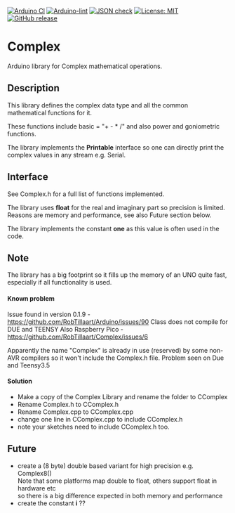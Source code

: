 
[![Arduino CI](https://github.com/RobTillaart/Complex/workflows/Arduino%20CI/badge.svg)](https://github.com/marketplace/actions/arduino_ci)
[![Arduino-lint](https://github.com/RobTillaart/Complex/actions/workflows/arduino-lint.yml/badge.svg)](https://github.com/RobTillaart/Complex/actions/workflows/arduino-lint.yml)
[![JSON check](https://github.com/RobTillaart/Complex/actions/workflows/jsoncheck.yml/badge.svg)](https://github.com/RobTillaart/Complex/actions/workflows/jsoncheck.yml)
[![License: MIT](https://img.shields.io/badge/license-MIT-green.svg)](https://github.com/RobTillaart/Complex/blob/master/LICENSE)
[![GitHub release](https://img.shields.io/github/release/RobTillaart/Complex.svg?maxAge=3600)](https://github.com/RobTillaart/Complex/releases)


# Complex

Arduino library for Complex mathematical operations.


## Description

This library defines the complex data type and all the common mathematical functions for it.

These functions include basic = "+ - \* /" and also power and goniometric functions.

The library implements the **Printable** interface so one can directly print the complex values
in any stream e.g. Serial.


## Interface

See Complex.h for a full list of functions implemented.

The library uses **float** for the real and imaginary part so precision is limited.
Reasons are memory and performance, see also Future section below.

The library implements the constant **one** as this value is often used in the code.


## Note

The library has a big footprint so it fills up the memory of an UNO quite fast,
especially if all functionality is used.


#### Known problem

Issue found in version 0.1.9 - https://github.com/RobTillaart/Arduino/issues/90
Class does not compile for DUE and TEENSY
Also Raspberry Pico - https://github.com/RobTillaart/Complex/issues/6

Apparently the name "Complex" is already in use (reserved) by some non-AVR compilers 
so it won't include the Complex.h file. Problem seen on Due and Teensy3.5


#### Solution

- Make a copy of the Complex Library and rename the folder to CComplex
- Rename Complex.h to CComplex.h
- Rename Complex.cpp to CComplex.cpp
- change one line in CComplex.cpp to include CComplex.h
- note your sketches need to include CComplex.h too.


## Future

- create a (8 byte) double based variant for high precision e.g. Complex8()  
Note that some platforms map double to float, others support float in hardware etc  
so there is a big difference expected in both memory and performance
- create the constant **i** ??


